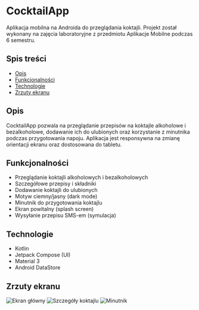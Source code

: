 # CocktailApp

Aplikacja mobilna na Androida do przeglądania koktajli. Projekt został wykonany na zajęcia laboratoryjne z przedmiotu Aplikacje Mobilne podczas 6 semestru.

## Spis treści

- [Opis](#opis)
- [Funkcjonalności](#funkcjonalności)
- [Technologie](#technologie)
- [Zrzuty ekranu](#zrzuty-ekranu)

## Opis

CocktailApp pozwala na przeglądanie przepisów na koktajle alkoholowe i bezalkoholowe, dodawanie ich do ulubionych oraz korzystanie z minutnika podczas przygotowania napoju. Aplikacja jest responsywna na zmianę orientacji ekranu oraz dostosowana do tabletu.

## Funkcjonalności

- Przeglądanie koktajli alkoholowych i bezalkoholowych
- Szczegółowe przepisy i składniki
- Dodawanie koktajli do ulubionych
- Motyw ciemny/jasny (dark mode)
- Minutnik do przygotowania koktajlu
- Ekran powitalny (splash screen)
- Wysyłanie przepisu SMS-em (symulacja)

## Technologie

- Kotlin
- Jetpack Compose (UI)
- Material 3
- Android DataStore

## Zrzuty ekranu


![Ekran główny](screenshots/main_screen.png)
![Szczegóły koktajlu](screenshots/details_screen.png)
![Minutnik](screenshots/timer.png)

